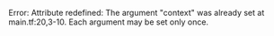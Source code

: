 <!-- markdownlint-disable -->
Error: Attribute redefined: The argument "context" was already set at main.tf:20,3-10. Each argument may be set only once.
